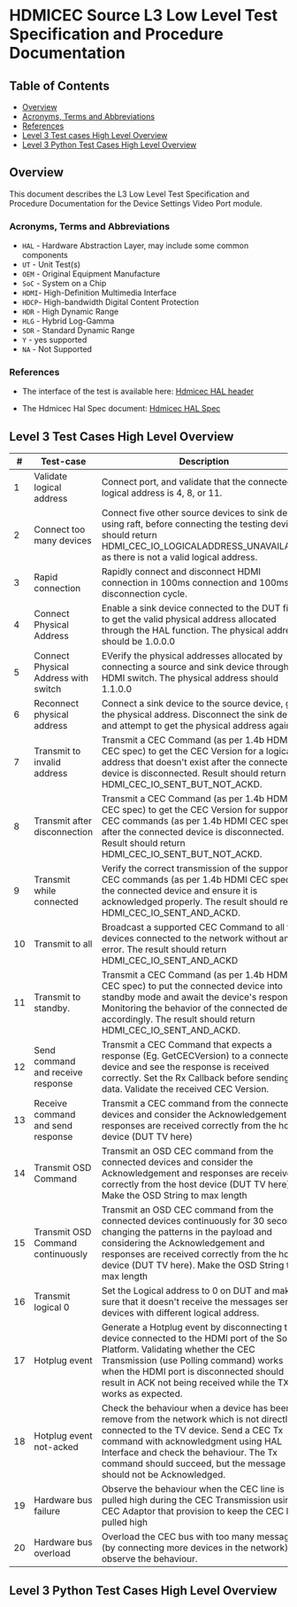 # HDMICEC Source L3 Low Level Test Specification and Procedure Documentation

## Table of Contents

- [Overview](#overview)
- [Acronyms, Terms and Abbreviations](#acronyms-terms-and-abbreviations)
- [References](#references)
- [Level 3 Test cases High Level Overview](#level-3-test-cases-high-level-overview)
- [Level 3 Python Test Cases High Level Overview](#level-3-python-test-cases-high-level-overview)

## Overview

This document describes the L3 Low Level Test Specification and Procedure Documentation for the Device Settings Video Port module.

### Acronyms, Terms and Abbreviations

- `HAL` \- Hardware Abstraction Layer, may include some common components
- `UT`  \- Unit Test(s)
- `OEM` \- Original Equipment Manufacture
- `SoC` \- System on a Chip
- `HDMI`\- High-Definition Multimedia Interface
- `HDCP`\- High-bandwidth Digital Content Protection
- `HDR` \- High Dynamic Range
- `HLG` \- Hybrid Log-Gamma
- `SDR` \- Standard Dynamic Range
- `Y`   \- yes supported
- `NA`  \- Not Supported

### References

- The interface of the test is available here: [Hdmicec HAL header](https://github.com/rdkcentral/rdk-halif-hdmi_cec/blob/main/include/hdmi_cec_driver.h)

- The Hdmicec Hal Spec document: [Hdmicec HAL Spec](https://github.com/rdkcentral/rdk-halif-hdmi_cec/blob/main/docs/pages/hdmi-cec_halSpec.md)

## Level 3 Test Cases High Level Overview

|#|Test-case|Description|HAL APIs|
|-|---------|-----------|--------|
|1|Validate logical address|Connect port, and validate that the connected logical address is 4, 8, or 11.| `HdmiCecOpen()`,`HdmiCecGetLogicalAddress()` |
|2|Connect too many devices|Connect five other source devices to sink device using raft, before connecting the testing device. should return HDMI_CEC_IO_LOGICALADDRESS_UNAVAILABLE as there is not a valid logical address.| `HdmiCecOpen()` |
|3|Rapid connection|Rapidly connect and disconnect HDMI connection in 100ms connection and 100ms disconnection cycle.| `HdmiCecOpen()` |
|4|Connect Physical Address | Enable a sink device connected to the DUT first to get the valid physical address allocated through the HAL function. The physical address should be 1.0.0.0 | `HdmiCecGetPhysicalAddress()` |
|5|Connect Physical Address with switch| EVerify the physical addresses allocated by connecting a source and sink device through an HDMI switch. The physical address should 1.1.0.0 | `HdmiCecGetPhysicalAddress()` |
|6|Reconnect physical address| Connect a sink device to the source device, get the physical address. Disconnect the sink device and attempt to get the physical address again | `HdmiCecGetPhysicalAddress()` |
|7|Transmit to invalid address|Transmit a CEC Command (as per 1.4b HDMI CEC spec) to get the CEC Version for a logical address that doesn't exist after the connected device is disconnected. Result should return HDMI_CEC_IO_SENT_BUT_NOT_ACKD.| `HdmiCecTx()` |
|8|Transmit after disconnection|Transmit a CEC Command (as per 1.4b HDMI CEC spec) to get the CEC Version for supported CEC commands (as per 1.4b HDMI CEC spec) after the connected device is disconnected. Result should return HDMI_CEC_IO_SENT_BUT_NOT_ACKD.| `HdmiCecTx()` |
|9|Transmit while connected|Verify the correct transmission of the supported CEC commands (as per 1.4b HDMI CEC spec) to the connected device and ensure it is acknowledged properly. The result should return HDMI_CEC_IO_SENT_AND_ACKD.| `HdmiCecTx()` |
|10|Transmit to all|Broadcast a supported CEC Command to all the devices connected to the network without any error. The result should return HDMI_CEC_IO_SENT_AND_ACKD| `HdmiCecTx()` |
|11|Transmit to standby.|Transmit a CEC Command (as per 1.4b HDMI CEC spec) to put the connected device into standby mode and await the device's response. Monitoring the behavior of the connected device accordingly. The result should return HDMI_CEC_IO_SENT_AND_ACKD.| `HdmiCecTx()` |
|12|Send command and receive response|Transmit a CEC Command that expects a response (Eg. GetCECVersion) to a connected device and see the response is received correctly. Set the Rx Callback before sending the data. Validate the received CEC Version.| `HdmiCecSetRxCallback()` `HdmiCecTx()` |
|13|Receive command and send response|Transmit a CEC command from the connected devices and consider the Acknowledgement and responses are received correctly from the host device (DUT TV here)| `HdmiCecSetRxCallback()`|
|14|Transmit OSD Command|Transmit an OSD CEC command from the connected devices and consider the Acknowledgement and responses are received correctly from the host device (DUT TV here). Make the OSD String to max length| `HdmiCecSetRxCallback()`|
|15|Transmit OSD Command continuously|Transmit an OSD CEC command from the connected devices continuously for 30 seconds changing the patterns in the payload and considering the Acknowledgement and responses are received correctly from the host device (DUT TV here). Make the OSD String to max length| `HdmiCecSetRxCallback()`|
|16|Transmit logical 0|Set the Logical address to 0 on DUT and make sure that it doesn't receive the messages sent to devices with different logical address.| `HdmiCecSetRxCallback()`|
|17|Hotplug event|Generate a Hotplug event by disconnecting the device connected to the HDMI port of the Source Platform. Validating whether the CEC Transmission (use Polling command) works when the HDMI port is disconnected should result in ACK not being received while the TX still works as expected.| `HdmiCecTx()`|
|18|Hotplug event not-acked|Check the behaviour when a device has been remove from the network which is not directly connected to the TV device. Send a CEC Tx command with acknowledgment using HAL Interface and check the behaviour. The Tx command should succeed, but the message should not be Acknowledged.| `HdmiCecTx()`|
|19|Hardware bus failure|Observe the behaviour when the CEC line is pulled high during the CEC Transmission using a CEC Adaptor that provision to keep the CEC line pulled high |`HdmiCecTx()`|
|20|Hardware bus overload|Overload the CEC bus with too many messages (by connecting more devices in the network) and observe the behaviour. |`HdmiCecTx()`|

## Level 3 Python Test Cases High Level Overview
